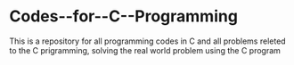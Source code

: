 # Codes--for--C--Programming
This is a repository for all programming codes in C and all problems  releted to the C prigramming, solving the real world problem using the C program
